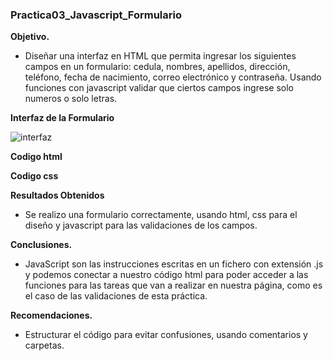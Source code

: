 ### Practica03_Javascript_Formulario

**Objetivo.**

- Diseñar una interfaz en HTML que permita ingresar los siguientes campos en un formulario: cedula, nombres, apellidos, dirección, 
  teléfono, fecha de nacimiento, correo electrónico y contraseña. Usando funciones con javascript validar que ciertos campos ingrese
  solo numeros o solo letras.
  
 **Interfaz de la Formulario**
 
 ![interfaz](https://user-images.githubusercontent.com/56609303/69183380-e807d180-0ae0-11ea-8235-0aced0d0e107.jpg)
 
 **Codigo html**
 
 **Codigo css**

  **Resultados Obtenidos**
  
  - Se realizo una formulario correctamente, usando html, css para el diseño y javascript para las validaciones de los campos.
  
  **Conclusiones.**
  
  - JavaScript son las instrucciones escritas en un fichero con extensión .js y podemos conectar a nuestro código html para poder 
    acceder a las funciones para las tareas que van a realizar en nuestra página, como es el caso de las validaciones de esta práctica.

  
  **Recomendaciones.**
  
  - Estructurar el código para evitar confusiones, usando comentarios y carpetas.
